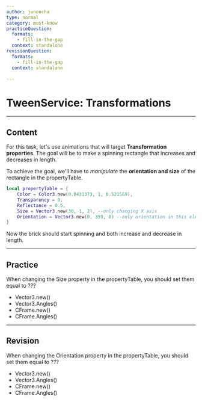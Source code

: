 ```yaml
---
author: junoocha
type: normal
category: must-know
practiceQuestion:
  formats:
    - fill-in-the-gap
  context: standalone
revisionQuestion:
  formats:
    - fill-in-the-gap
  context: standalone

---
```


# TweenService: Transformations
---

## Content
For this task, let's use animations that will target **Transformation properties**. The goal will be to make a spinning rectangle that increases and decreases in length.

To achieve the goal, we'll have to *manipulate* the **orientation and size** of the rectangle in the propertyTable.

```lua
local propertyTable = { 
	Color = Color3.new(0.0431373, 1, 0.521569),
	Transparency = 0,
	Reflectance = 0.5,
	Size = Vector3.new(30, 1, 2), --only changing X axis
	Orientation = Vector3.new(0, 359, 0) --only orientation in this element, so use vector3
}
```
Now the brick should start spinning and both increase and decrease in length.

---

## Practice

When changing the Size property in the propertyTable, you should set them equal to ???
- Vector3.new()
- Vector3.Angles()
- CFrame.new()
- CFrame.Angles()
---

## Revision
When changing the Orientation property in the propertyTable, you should set them equal to ???
- Vector3.new()
- Vector3.Angles()
- CFrame.new()
- CFrame.Angles()
